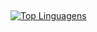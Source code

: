 ## 

[![Top Linguagens](https://github-readme-stats.vercel.app/api/top-langs/?username=neschii&theme=jolly)](https://github.com/anuraghazra/github-readme-stats)


